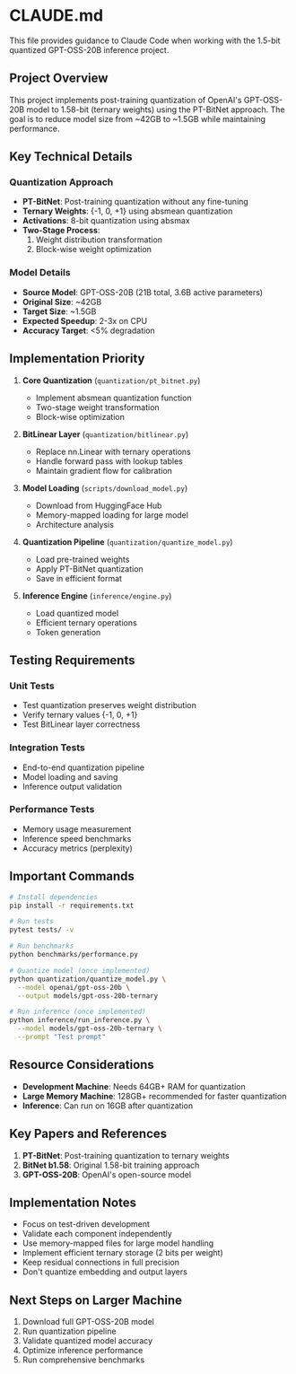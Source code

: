 # CLAUDE.md

This file provides guidance to Claude Code when working with the 1.5-bit quantized GPT-OSS-20B inference project.

## Project Overview

This project implements post-training quantization of OpenAI's GPT-OSS-20B model to 1.58-bit (ternary weights) using the PT-BitNet approach. The goal is to reduce model size from ~42GB to ~1.5GB while maintaining performance.

## Key Technical Details

### Quantization Approach
- **PT-BitNet**: Post-training quantization without any fine-tuning
- **Ternary Weights**: {-1, 0, +1} using absmean quantization
- **Activations**: 8-bit quantization using absmax
- **Two-Stage Process**:
  1. Weight distribution transformation
  2. Block-wise weight optimization

### Model Details
- **Source Model**: GPT-OSS-20B (21B total, 3.6B active parameters)
- **Original Size**: ~42GB
- **Target Size**: ~1.5GB
- **Expected Speedup**: 2-3x on CPU
- **Accuracy Target**: <5% degradation

## Implementation Priority

1. **Core Quantization** (`quantization/pt_bitnet.py`)
   - Implement absmean quantization function
   - Two-stage weight transformation
   - Block-wise optimization

2. **BitLinear Layer** (`quantization/bitlinear.py`)
   - Replace nn.Linear with ternary operations
   - Handle forward pass with lookup tables
   - Maintain gradient flow for calibration

3. **Model Loading** (`scripts/download_model.py`)
   - Download from HuggingFace Hub
   - Memory-mapped loading for large model
   - Architecture analysis

4. **Quantization Pipeline** (`quantization/quantize_model.py`)
   - Load pre-trained weights
   - Apply PT-BitNet quantization
   - Save in efficient format

5. **Inference Engine** (`inference/engine.py`)
   - Load quantized model
   - Efficient ternary operations
   - Token generation

## Testing Requirements

### Unit Tests
- Test quantization preserves weight distribution
- Verify ternary values {-1, 0, +1}
- Test BitLinear layer correctness

### Integration Tests
- End-to-end quantization pipeline
- Model loading and saving
- Inference output validation

### Performance Tests
- Memory usage measurement
- Inference speed benchmarks
- Accuracy metrics (perplexity)

## Important Commands

```bash
# Install dependencies
pip install -r requirements.txt

# Run tests
pytest tests/ -v

# Run benchmarks
python benchmarks/performance.py

# Quantize model (once implemented)
python quantization/quantize_model.py \
  --model openai/gpt-oss-20b \
  --output models/gpt-oss-20b-ternary

# Run inference (once implemented)
python inference/run_inference.py \
  --model models/gpt-oss-20b-ternary \
  --prompt "Test prompt"
```

## Resource Considerations

- **Development Machine**: Needs 64GB+ RAM for quantization
- **Large Memory Machine**: 128GB+ recommended for faster quantization
- **Inference**: Can run on 16GB after quantization

## Key Papers and References

1. **PT-BitNet**: Post-training quantization to ternary weights
2. **BitNet b1.58**: Original 1.58-bit training approach
3. **GPT-OSS-20B**: OpenAI's open-source model

## Implementation Notes

- Focus on test-driven development
- Validate each component independently
- Use memory-mapped files for large model handling
- Implement efficient ternary storage (2 bits per weight)
- Keep residual connections in full precision
- Don't quantize embedding and output layers

## Next Steps on Larger Machine

1. Download full GPT-OSS-20B model
2. Run quantization pipeline
3. Validate quantized model accuracy
4. Optimize inference performance
5. Run comprehensive benchmarks